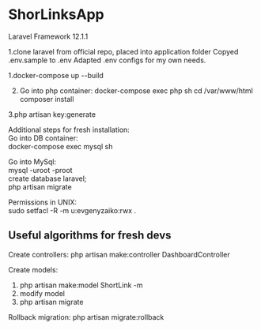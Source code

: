 # ShorLinksApp

Laravel Framework 12.1.1  

1.clone laravel from official repo, placed into application folder
Copyed .env.sample to .env
Adapted .env configs for my own needs.

1.docker-compose up --build

2. Go into php container:
docker-compose exec php sh
cd /var/www/html
composer install

3.php artisan key:generate


Additional steps for fresh installation:  
Go into DB container:  
docker-compose exec mysql sh  

Go into MySql:  
mysql -uroot -proot  
create database laravel;  
php artisan migrate  

Permissions in UNIX:  
sudo setfacl -R -m u:evgenyzaiko:rwx .  


## Useful algorithms for fresh devs

Create controllers:
php artisan make:controller DashboardController

Create models:
1. php artisan make:model ShortLink -m  
2. modify model  
3. php artisan migrate  

Rollback migration:
php artisan migrate:rollback